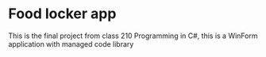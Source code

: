 # Food locker app


This is the final project from class 210 Programming in C#, this is a WinForm application with managed code library
